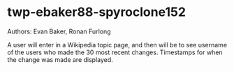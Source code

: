 # twp-ebaker88-spyroclone152
Authors: Evan Baker, Ronan Furlong

A user will enter in a Wikipedia topic page, and then will be to see username of the users who made the 30 most recent changes.
Timestamps for when the change was made are displayed.

